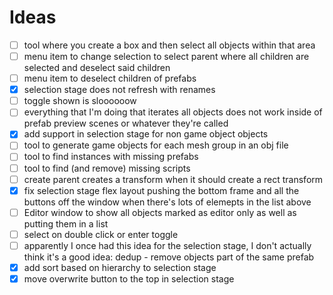 
# Ideas

- [ ] tool where you create a box and then select all objects within that area
- [ ] menu item to change selection to select parent where all children are selected and deselect said children
- [ ] menu item to deselect children of prefabs
- [x] selection stage does not refresh with renames
- [ ] toggle shown is sloooooow
- [ ] everything that I'm doing that iterates all objects does not work inside of prefab preview scenes or whatever they're called
- [x] add support in selection stage for non game object objects
- [ ] tool to generate game objects for each mesh group in an obj file
- [ ] tool to find instances with missing prefabs
- [ ] tool to find (and remove) missing scripts
- [ ] create parent creates a transform when it should create a rect transform
- [x] fix selection stage flex layout pushing the bottom frame and all the buttons off the window when there's lots of elemepts in the list above
- [ ] Editor window to show all objects marked as editor only as well as putting them in a list
- [ ] select on double click or enter toggle
- [ ] apparently I once had this idea for the selection stage, I don't actually think it's a good idea: dedup - remove objects part of the same prefab
- [x] add sort based on hierarchy to selection stage
- [x] move overwrite button to the top in selection stage
